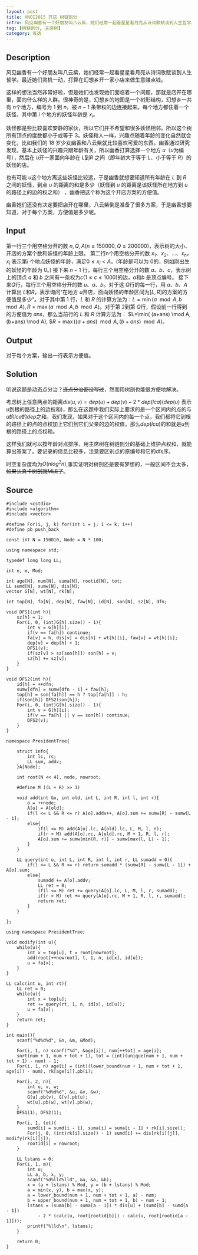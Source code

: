 ```yaml
---
layout: post
title: HNOI2015 开店 树链剖分
intro: 风见幽香有一个好朋友叫八云紫，她们经常一起看星星看月亮从诗词歌赋谈到人生哲学。最近她们灵机一动，打算在幻想乡开一家小店来做生意赚点钱。这样的想法当然非常好啦，但是她们也发现她们面临着一个问题，那就是店开在哪里，面向什么样的人群。很神奇的是，幻想乡的地图是一个树形结构，幻想乡一共有 $n$个地方，编号为 $1$ 到 $n$，被 $n-1$ 条带权的边连接起来。每个地方都住着一个妖怪，其中第 $i$ 个地方的妖怪年龄是 $x_i$。
tag: [树链剖分, 主席树]
category: 省选
---
```


Description
---

风见幽香有一个好朋友叫八云紫，她们经常一起看星星看月亮从诗词歌赋谈到人生哲学。最近她们灵机一动，打算在幻想乡开一家小店来做生意赚点钱。

这样的想法当然非常好啦，但是她们也发现她们面临着一个问题，那就是店开在哪里，面向什么样的人群。很神奇的是，幻想乡的地图是一个树形结构，幻想乡一共有 $n$个地方，编号为 $1$ 到 $n$，被 $n-1$ 条带权的边连接起来。每个地方都住着一个妖怪，其中第 $i$ 个地方的妖怪年龄是 $x_i$。

妖怪都是些比较喜欢安静的家伙，所以它们并不希望和很多妖怪相邻。所以这个树所有顶点的度数都小于或等于 $3$。妖怪和人一样，兴趣点随着年龄的变化自然就会变化，比如我们的 18 岁少女幽香和八云紫就比较喜欢可爱的东西。幽香通过研究发现，基本上妖怪的兴趣只跟年龄有关，所以幽香打算选择一个地方 $u$（$u$为编号），然后在 $u$开一家面向年龄在 $L$到$R$ 之间（即年龄大于等于 $L$、小于等于 $R$）的妖怪的店。

也有可能 $u$这个地方离这些妖怪比较远，于是幽香就想要知道所有年龄在 $L$ 到 $R$ 之间的妖怪，到点 $u$ 的距离的和是多少（妖怪到 $u$ 的距离是该妖怪所在地方到 $u$ 的路径上的边的权之和） ，幽香把这个称为这个开店方案的方便值。

幽香她们还没有决定要把店开在哪里，八云紫倒是准备了很多方案，于是幽香想要知道，对于每个方案，方便值是多少呢。

Input
---

第一行三个用空格分开的数 $n,Q,A(n \le 150000, Q \le 200000)$，表示树的大小、开店的方案个数和妖怪的年龄上限。 第二行n个用空格分开的数 $x_1、x_2、...、x_n，x_i$ 表示第i 个地点妖怪的年龄，满足$0 \le x_i<A$。(年龄是可以为 $0$的，例如刚出生的妖怪的年龄为 $0$。) 接下来 $n-1$ 行，每行三个用空格分开的数 $a、b、c$，表示树上的顶点 $a$ 和 $b$ 之间有一条权为$c(1 \le c \le 1000)$的边，$a$和$b$ 是顶点编号。 接下来$Q$行，每行三个用空格分开的数 $u、 a、 b$。对于这 $Q$行的每一行，用 $a、b、A$计算出 $L$和$R$，表示询问”在地方 $u$开店，面向妖怪的年龄区间为$[L,R]$的方案的方便值是多少“。对于其中第 $1$ 行，$L$ 和 $R$ 的计算方法为：$L=\min(a \mod A , b \mod A ), R=\max(a \mod A,b \mod A)$。对于第 $2$到第 $Q$行，假设前一行得到的方便值为 $ans$，那么当前行的 $L$ 和 $R$ 计算方法为： $L=\min( (a+ans) \mod A, (b+ans) \mod A), $$R=\max((a+ans)\mod A,(b+ans)\mod A)$。

Output
---

对于每个方案，输出一行表示方便值。

Solution
---

听说这题是动态点分治？~~连点分治都没写过~~，然而用树剖也能很方便地解决。

考虑树上任意两点的距离$dis(u, v) = dep(u) + dep(v) - 2 * dep(lca)$($dep(u)$ 表示$u$到根的路径上的边权和)，那么在这题中我们实际上要求的是一个区间内的点的与$u$的$lca$的$dep$之和。我们发现，如果对于这个区间内的每一个点，我们都将它到根的路径上的点的点权加上它们到它们父亲的边的权值，那么$dep(lca)$的和就是$u$到根的路径上的点权和。

这样我们就可以按年龄对点排序，用主席树在树链剖分的基础上维护点权和，就能算出答案了。要记录的信息比较多，注意要区别点的原编号和它的dfs序。

时空复杂度均为$O(nlog^2n)$,事实证明对树剖还是要有梦想的，一般区间不会太多，~~如果认真卡树剖就MLE了~~。

Source
---

<pre><code class="c++">#include &lt;cstdio>
#include &lt;algorithm>
#include &lt;vector>

#define For(i, j, k) for(int i = j; i <= k; i++)
#define pb push_back

const int N = 150010, Node = N * 100;

using namespace std;

typedef long long LL;

int n, m, Mod;

int age[N], num[N], suma[N], rootid[N], tot;
LL sumd[N], sumw[N], dis[N];
vector<int> G[N], wt[N], rk[N];

int top[N], fa[N], dep[N], faw[N], id[N], son[N], sz[N], dfn;

void DFS1(int h){
	sz[h] = 1;
	For(i, 0, (int)G[h].size() - 1){
		int v = G[h][i];
		if(v == fa[h]) continue;
		fa[v] = h, dis[v] = dis[h] + wt[h][i], faw[v] = wt[h][i];
		dep[v] = dep[h] + 1;
		DFS1(v);
		if(sz[v] > sz[son[h]]) son[h] = v;
		sz[h] += sz[v];
	}
}

void DFS2(int h){
	id[h] = ++dfn;
	sumw[dfn] = sumw[dfn - 1] + faw[h];
	top[h] = son[fa[h]] == h ? top[fa[h]] : h;
	if(son[h]) DFS2(son[h]);
	For(i, 0, (int)G[h].size() - 1){
		int v = G[h][i];
		if(v == fa[h] || v == son[h]) continue;
		DFS2(v);
	}
}

namespace PresidentTree{
	
	struct info{
		int lc, rc;
		LL sum, addv;
	}A[Node];
	
	int root[N << 4], node, nowroot;

	#define M ((L + R) >> 1)

	void add(int &o, int old, int L, int R, int l, int r){
		o = ++node;
		A[o] = A[old];
		if(l <= L && R <= r) A[o].addv++, A[o].sum += sumw[R] - sumw[L - 1];
		else{
			if(l <= M) add(A[o].lc, A[old].lc, L, M, l, r);
			if(r > M) add(A[o].rc, A[old].rc, M + 1, R, l, r);
			A[o].sum += sumw[min(R, r)] - sumw[max(l, L) - 1];
		}
	}

	LL query(int o, int L, int R, int l, int r, LL sumadd = 0){
		if(l <= L && R <= r) return sumadd * (sumw[R] - sumw[L - 1]) + A[o].sum;
		else{
			sumadd += A[o].addv;
			LL ret = 0;
			if(l <= M) ret += query(A[o].lc, L, M, l, r, sumadd);
			if(r > M) ret += query(A[o].rc, M + 1, R, l, r, sumadd);
			return ret;
		}
	}

};

using namespace PresidentTree;

void modify(int u){
	while(u){
		int x = top[u], t = root[nowroot];
		add(root[++nowroot], t, 1, n, id[x], id[u]);
		u = fa[x];
	}
}

LL calc(int u, int rt){
	LL ret = 0;
	while(u){
		int x = top[u];
		ret += query(rt, 1, n, id[x], id[u]);
		u = fa[x];
	}
	return ret;
}

int main(){
	scanf("%d%d%d", &n, &m, &Mod);

	For(i, 1, n) scanf("%d", &age[i]), num[++tot] = age[i];
	sort(num + 1, num + tot + 1), tot = (int)(unique(num + 1, num + tot + 1) - num) - 1;
	For(i, 1, n) age[i] = (int)(lower_bound(num + 1, num + tot + 1, age[i]) - num), rk[age[i]].pb(i);

	For(i, 2, n){
		int u, v, w;
		scanf("%d%d%d", &u, &v, &w);
		G[u].pb(v), G[v].pb(u);
		wt[u].pb(w), wt[v].pb(w);
	}
	DFS1(1), DFS2(1);

	For(i, 1, tot){
		sumd[i] = sumd[i - 1], suma[i] = suma[i - 1] + rk[i].size();
		For(j, 0, (int)rk[i].size() - 1) sumd[i] += dis[rk[i][j]], modify(rk[i][j]);
		rootid[i] = nowroot;
	}

	LL lstans = 0;
	For(i, 1, m){
		int u;
		LL a, b, x, y;
		scanf("%d%lld%lld", &u, &a, &b);
		x = (a + lstans) % Mod, y = (b + lstans) % Mod;
		a = min(x, y), b = max(x, y);
		a = lower_bound(num + 1, num + tot + 1, a) - num;
		b = upper_bound(num + 1, num + tot + 1, b) - num - 1;
		lstans = (suma[b] - suma[a - 1]) * dis[u] + (sumd[b] - sumd[a - 1]) 
			- 2 * (calc(u, root[rootid[b]]) - calc(u, root[rootid[a - 1]]));
		printf("%lld\n", lstans);
	}

	return 0;
}
</code></pre>